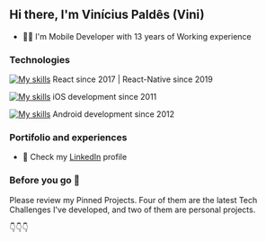 ## Hi there, I'm Vinícius Paldês (Vini)

- 👨‍💻 I'm Mobile Developer with 13 years of Working experience

### Technologies

[![My skills](https://skillicons.dev/icons?i=react)](https://skillicons.dev) React since 2017 | React-Native since 2019

[![My skills](https://skillicons.dev/icons?i=swift)](https://skillicons.dev) iOS development since 2011

[![My skills](https://skillicons.dev/icons?i=java)](https://skillicons.dev) Android development since 2012

### Portifolio and experiences

- 💼 Check my <a href="https://www.linkedin.com/in/vinicius-paldes/">LinkedIn</a> profile

### Before you go 🤚

Please review my Pinned Projects. Four of them are the latest Tech Challenges I've developed, and two of them are personal projects.

👇👇👇
